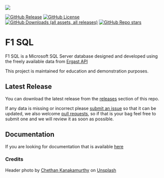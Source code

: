 ![](images/git-banner.png)

[![GitHub Release](https://img.shields.io/github/v/release/F1-SQL/F1-SQL?style=for-the-badge&labelColor=%23333&color=%23d40000&)](https://github.com/F1-SQL/F1-SQL/releases)
[![GitHub License](https://img.shields.io/github/license/F1-SQL/F1-SQL?style=for-the-badge&labelColor=%23333&color=%23d40000)](https://creativecommons.org/licenses/by/4.0/)
[![GitHub Downloads (all assets, all releases)](https://img.shields.io/github/downloads/F1-SQL/F1-SQL/total?style=for-the-badge&labelColor=%23333&color=%23d40000)](https://github.com/f1db/f1db/releases)
[![GitHub Repo stars](https://img.shields.io/github/stars/F1-SQL/F1-SQL?style=for-the-badge&labelColor=%23333&color=%23d40000)](https://github.com/F1-SQL/F1-SQL/stargazers)

# F1 SQL
F1 SQL is a Microsoft SQL Server database designed and developed using the freely available data from [Ergast API](https://ergast.com/mrd/) 

This project is maintained for education and demonstration purposes.

 ## Latest Release

You can download the latest release from the [releases](https://github.com/F1-SQL/F1-SQL/releases) section of this repo.

If any data is missing or incorrect please [submit an issue](https://github.com/F1-SQL/F1-SQL/issues) so that it can be updated, we also welcome [pull requests](https://github.com/F1-SQL/F1-SQL/pulls), so if that is your bag feel free to submit one and we will review it as soon as possible.

## Documentation

If you are looking for documentation that is available [here](https://F1SQL.com/)

### Credits 

Header photo by <a href="https://unsplash.com/@chethan_kanakamurthy?utm_content=creditCopyText&utm_medium=referral&utm_source=unsplash">Chethan Kanakamurthy</a> on <a href="https://unsplash.com/photos/a-black-and-white-photo-of-a-racing-car-DAhUu3oe64I?utm_content=creditCopyText&utm_medium=referral&utm_source=unsplash">Unsplash</a>
  